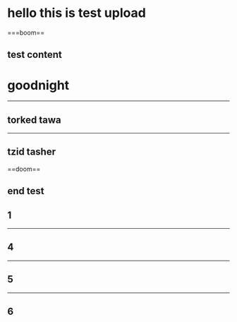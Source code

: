# hello this is test upload

===boom==

test content 
---

# goodnight
---
## torked tawa
---
## tzid tasher 
==doom==

end test
---
## 1

---

## 4

---

## 5

---
## 6